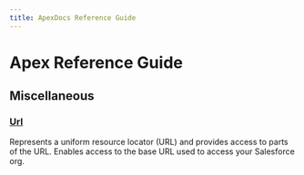 ```yaml
---
title: ApexDocs Reference Guide
---
```


# Apex Reference Guide

## Miscellaneous

### [Url](miscellaneous/Url.md)

Represents a uniform resource locator (URL) and provides access to parts of the URL. 
Enables access to the base URL used to access your Salesforce org.